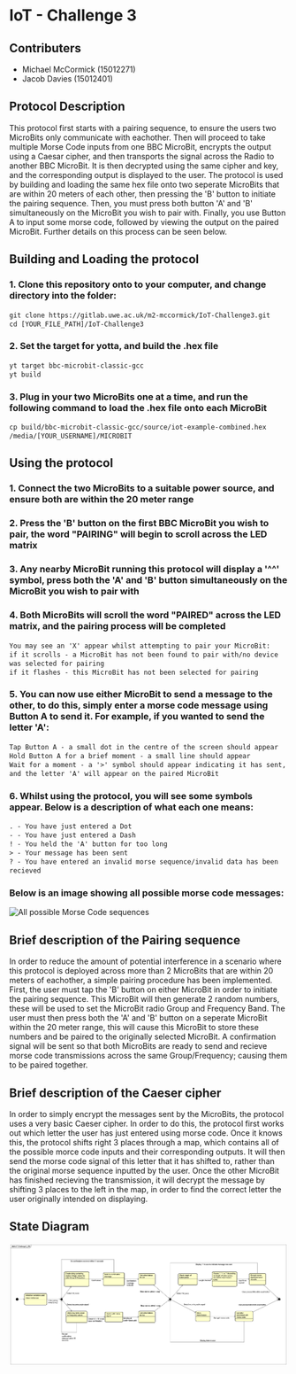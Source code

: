 # IoT - Challenge 3

## Contributers
- Michael McCormick (15012271)
- Jacob Davies (15012401)

## Protocol Description
This protocol first starts with a pairing sequence, to ensure the users two
MicroBits only communicate with eachother. Then will proceed to take multiple
Morse Code inputs from one BBC MicroBit, encrypts
the output using a Caesar cipher, and then transports the signal across the
Radio to another BBC MicroBit. It is then decrypted using the same cipher
and key, and the corresponding output is displayed to the user.
The protocol is used by building and loading the same hex file onto two seperate
MicroBits that are within 20 meters of each other, then pressing the 'B' button
to initiate the pairing sequence. Then, you must press both button 'A' and 'B'
simultaneously on the MicroBit you wish to pair with. Finally, you use Button A
to input some morse code, followed by viewing the output on the paired MicroBit.
Further details on this process can be seen below.

## Building and Loading the protocol
### 1. Clone this repository onto to your computer, and change directory into the folder:
```
git clone https://gitlab.uwe.ac.uk/m2-mccormick/IoT-Challenge3.git
cd [YOUR_FILE_PATH]/IoT-Challenge3
```
### 2. Set the target for yotta, and build the .hex file
```
yt target bbc-microbit-classic-gcc
yt build
```
### 3. Plug in your two MicroBits **one at a time**, and run the following command to load the .hex file onto each MicroBit
```
cp build/bbc-microbit-classic-gcc/source/iot-example-combined.hex /media/[YOUR_USERNAME]/MICROBIT
```

## Using the protocol
### 1. Connect the two MicroBits to a suitable power source, and ensure both are within the 20 meter range

### 2. Press the 'B' button on the first BBC MicroBit you wish to pair, the word "PAIRING" will begin to scroll across the LED matrix

### 3. Any nearby MicroBit running this protocol will display a '^^' symbol, press both the 'A' **and** 'B' button simultaneously on the MicroBit you wish to pair with

### 4. Both MicroBits will scroll the word "PAIRED" across the LED matrix, and the pairing process will be completed
```
You may see an 'X' appear whilst attempting to pair your MicroBit:
if it scrolls - a MicroBit has not been found to pair with/no device was selected for pairing
if it flashes - this MicroBit has not been selected for pairing
```

### 5. You can now use either MicroBit to send a message to the other, to do this, simply enter a morse code message using Button A to send it. For example, if you wanted to send the letter 'A':
```
Tap Button A - a small dot in the centre of the screen should appear
Hold Button A for a brief moment - a small line should appear
Wait for a moment - a '>' symbol should appear indicating it has sent, and the letter 'A' will appear on the paired MicroBit
```

### 6. Whilst using the protocol, you will see some symbols appear. Below is a description of what each one means:
```
. - You have just entered a Dot
- - You have just entered a Dash
! - You held the 'A' button for too long
> - Your message has been sent
? - You have entered an invalid morse sequence/invalid data has been recieved
```
### Below is an image showing all possible morse code messages:
![All possible Morse Code sequences](https://upload.wikimedia.org/wikipedia/commons/b/b5/International_Morse_Code.svg)


## Brief description of the Pairing sequence
In order to reduce the amount of potential interference in a scenario where this
protocol is deployed across more than 2 MicroBits that are within 20 meters of eachother, a simple pairing
procedure has been implemented. First, the user must tap the 'B' button
on either MicroBit in order to initiate the pairing sequence.
This MicroBit will then generate 2 random numbers, these will be used to set the
MicroBit radio Group and Frequency Band. The user must then press both the 'A' and 'B' button
on a seperate MicroBit within the 20 meter range, this will cause this MicroBit
to store these numbers and be paired to the originally
selected MicroBit. A confirmation signal will be sent so that both MicroBits are
ready to send and recieve morse code transmissions across the same Group/Frequency;
causing them to be paired together.

## Brief description of the Caeser cipher
In order to simply encrypt the messages sent by the MicroBits, the protocol uses
a very basic Caeser cipher. In order to do this, the protocol first works out
which letter the user has just entered using morse code. Once it knows this,
the protocol shifts right 3 places through a map, which contains all of the
possible morce code inputs and their corresponding outputs. It will then send
the morse code signal of this letter that it has shifted to, rather than the
original morse sequence inputted by the user. Once the other MicroBit has finished
recieving the transmission, it will decrypt the message by shifting 3 places to
the left in the map, in order to find the correct letter the user originally
intended on displaying.

## State Diagram
![If image does not display correctly, it can be found in the root of the repository](/IoT-Challenge3_SM.png)
